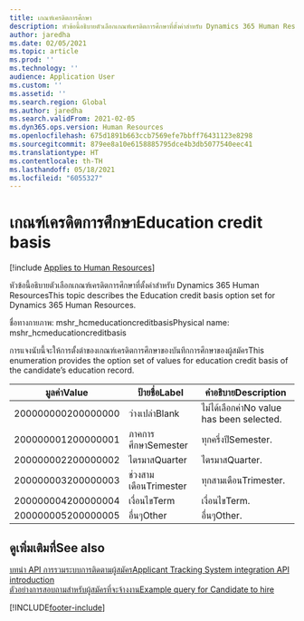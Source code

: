 ```yaml
---
title: เกณฑ์เครดิตการศึกษา
description: หัวข้อนี้อธิบายตัวเลือกเกณฑ์เครดิตการศึกษาที่ตั้งค่าสำหรับ Dynamics 365 Human Resources
author: jaredha
ms.date: 02/05/2021
ms.topic: article
ms.prod: ''
ms.technology: ''
audience: Application User
ms.custom: ''
ms.assetid: ''
ms.search.region: Global
ms.author: jaredha
ms.search.validFrom: 2021-02-05
ms.dyn365.ops.version: Human Resources
ms.openlocfilehash: 675d1891b663ccb7569efe7bbff76431123e8298
ms.sourcegitcommit: 879ee8a10e6158885795dce4b3db5077540eec41
ms.translationtype: HT
ms.contentlocale: th-TH
ms.lasthandoff: 05/18/2021
ms.locfileid: "6055327"
---
```

# <a name="education-credit-basis"></a><span data-ttu-id="bc96a-103">เกณฑ์เครดิตการศึกษา</span><span class="sxs-lookup"><span data-stu-id="bc96a-103">Education credit basis</span></span>

[!include [Applies to Human Resources](../includes/applies-to-hr.md)]

<span data-ttu-id="bc96a-104">หัวข้อนี้อธิบายตัวเลือกเกณฑ์เครดิตการศึกษาที่ตั้งค่าสำหรับ Dynamics 365 Human Resources</span><span class="sxs-lookup"><span data-stu-id="bc96a-104">This topic describes the Education credit basis option set for Dynamics 365 Human Resources.</span></span>

<span data-ttu-id="bc96a-105">ชื่อทางกายภาพ: mshr_hcmeducationcreditbasis</span><span class="sxs-lookup"><span data-stu-id="bc96a-105">Physical name: mshr_hcmeducationcreditbasis</span></span>

<span data-ttu-id="bc96a-106">การแจงนับนี้จะให้การตั้งต่าของเกณฑ์เครดิตการศึกษาของบันทึกการศึกษาของผู้สมัคร</span><span class="sxs-lookup"><span data-stu-id="bc96a-106">This enumeration provides the option set of values for education credit basis of the candidate’s education record.</span></span>

| <span data-ttu-id="bc96a-107">มูลค่า</span><span class="sxs-lookup"><span data-stu-id="bc96a-107">Value</span></span> | <span data-ttu-id="bc96a-108">ป้ายชื่อ</span><span class="sxs-lookup"><span data-stu-id="bc96a-108">Label</span></span> | <span data-ttu-id="bc96a-109">คำอธิบาย</span><span class="sxs-lookup"><span data-stu-id="bc96a-109">Description</span></span> |
| --- | --- | --- |
| <span data-ttu-id="bc96a-110">200000000</span><span class="sxs-lookup"><span data-stu-id="bc96a-110">200000000</span></span> | <span data-ttu-id="bc96a-111">ว่างเปล่า</span><span class="sxs-lookup"><span data-stu-id="bc96a-111">Blank</span></span> | <span data-ttu-id="bc96a-112">ไม่ได้เลือกค่า</span><span class="sxs-lookup"><span data-stu-id="bc96a-112">No value has been selected.</span></span> |
| <span data-ttu-id="bc96a-113">200000001</span><span class="sxs-lookup"><span data-stu-id="bc96a-113">200000001</span></span> | <span data-ttu-id="bc96a-114">ภาคการศึกษา</span><span class="sxs-lookup"><span data-stu-id="bc96a-114">Semester</span></span> | <span data-ttu-id="bc96a-115">ทุกครึ่งปี</span><span class="sxs-lookup"><span data-stu-id="bc96a-115">Semester.</span></span> |
| <span data-ttu-id="bc96a-116">200000002</span><span class="sxs-lookup"><span data-stu-id="bc96a-116">200000002</span></span> | <span data-ttu-id="bc96a-117">ไตรมาส</span><span class="sxs-lookup"><span data-stu-id="bc96a-117">Quarter</span></span> | <span data-ttu-id="bc96a-118">ไตรมาส</span><span class="sxs-lookup"><span data-stu-id="bc96a-118">Quarter.</span></span> |
| <span data-ttu-id="bc96a-119">200000003</span><span class="sxs-lookup"><span data-stu-id="bc96a-119">200000003</span></span> | <span data-ttu-id="bc96a-120">ช่วงสามเดือน</span><span class="sxs-lookup"><span data-stu-id="bc96a-120">Trimester</span></span> | <span data-ttu-id="bc96a-121">ทุกสามเดือน</span><span class="sxs-lookup"><span data-stu-id="bc96a-121">Trimester.</span></span> |
| <span data-ttu-id="bc96a-122">200000004</span><span class="sxs-lookup"><span data-stu-id="bc96a-122">200000004</span></span> | <span data-ttu-id="bc96a-123">เงื่อนไข</span><span class="sxs-lookup"><span data-stu-id="bc96a-123">Term</span></span> | <span data-ttu-id="bc96a-124">เงื่อนไข</span><span class="sxs-lookup"><span data-stu-id="bc96a-124">Term.</span></span> |
| <span data-ttu-id="bc96a-125">200000005</span><span class="sxs-lookup"><span data-stu-id="bc96a-125">200000005</span></span> | <span data-ttu-id="bc96a-126">อื่นๆ</span><span class="sxs-lookup"><span data-stu-id="bc96a-126">Other</span></span> | <span data-ttu-id="bc96a-127">อื่นๆ</span><span class="sxs-lookup"><span data-stu-id="bc96a-127">Other.</span></span> |

## <a name="see-also"></a><span data-ttu-id="bc96a-128">ดูเพิ่มเติมที่</span><span class="sxs-lookup"><span data-stu-id="bc96a-128">See also</span></span>

[<span data-ttu-id="bc96a-129">บทนํา API การรวมระบบการติดตามผู้สมัคร</span><span class="sxs-lookup"><span data-stu-id="bc96a-129">Applicant Tracking System integration API introduction</span></span>](hr-admin-integration-ats-api-introduction.md)<br>
[<span data-ttu-id="bc96a-130">ตัวอย่างการสอบถามสำหรับผู้สมัครที่จะจ้างงาน</span><span class="sxs-lookup"><span data-stu-id="bc96a-130">Example query for Candidate to hire</span></span>](hr-admin-integration-ats-api-candidate-to-hire-example-query.md)



[!INCLUDE[footer-include](../includes/footer-banner.md)]